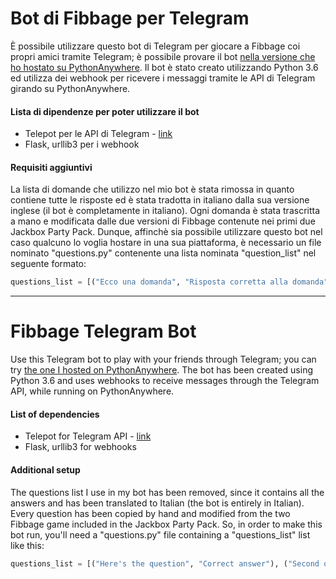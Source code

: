 # Bot di Fibbage per Telegram
È possibile utilizzare questo bot di Telegram per giocare a Fibbage coi propri amici tramite Telegram; è possibile provare il bot [nella versione che ho hostato su PythonAnywhere](https://t.me/fibbagebot).
Il bot è stato creato utilizzando Python 3.6 ed utilizza dei webhook per ricevere i messaggi tramite le API di Telegram girando su PythonAnywhere.

#### Lista di dipendenze per poter utilizzare il bot
* Telepot per le API di Telegram - [link](https://github.com/nickoala/telepot)
* Flask, urllib3 per i webhook

#### Requisiti aggiuntivi
La lista di domande che utilizzo nel mio bot è stata rimossa in quanto contiene tutte le risposte ed è stata tradotta in italiano dalla sua versione inglese (il bot è completamente in italiano). Ogni domanda è stata trascritta a mano e modificata dalle due versioni di Fibbage contenute nei primi due Jackbox Party Pack. Dunque, affinchè sia possibile utilizzare questo bot nel caso qualcuno lo voglia hostare in una sua piattaforma, è necessario un file nominato "questions.py" contenente una lista nominata "question_list" nel seguente formato:
```python
questions_list = [("Ecco una domanda", "Risposta corretta alla domanda"), ("Ecco una seconda domanda", "Risposta corretta alla domanda")]
```

---

# Fibbage Telegram Bot
Use this Telegram bot to play with your friends through Telegram; you can try [the one I hosted on PythonAnywhere](https://t.me/fibbagebot).
The bot has been created using Python 3.6 and uses webhooks to receive messages through the Telegram API, while running on PythonAnywhere.

#### List of dependencies
* Telepot for Telegram API - [link](https://github.com/nickoala/telepot)
* Flask, urllib3 for webhooks

#### Additional setup
The questions list I use in my bot has been removed, since it contains all the answers and has been translated to Italian (the bot is entirely in Italian). Every question has been copied by hand and modified from the two Fibbage game included in the Jackbox Party Pack. So, in order to make this bot run, you'll need a "questions.py" file containing a "questions_list" list like this:
```python
questions_list = [("Here's the question", "Correct answer"), ("Second question", "Correct answer")]
```
